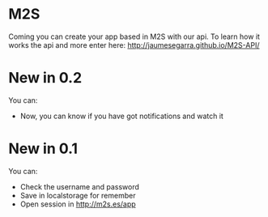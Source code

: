 M2S
===

Coming you can create your app based in M2S with our api.
To learn how it works the api and more enter here:
http://jaumesegarra.github.io/M2S-API/

New in 0.2
===
You can:
  - Now, you can know if you have got notifications and watch it

New in 0.1
===
You can:
  - Check the username and password
  - Save in localstorage for remember
  - Open session in http://m2s.es/app
